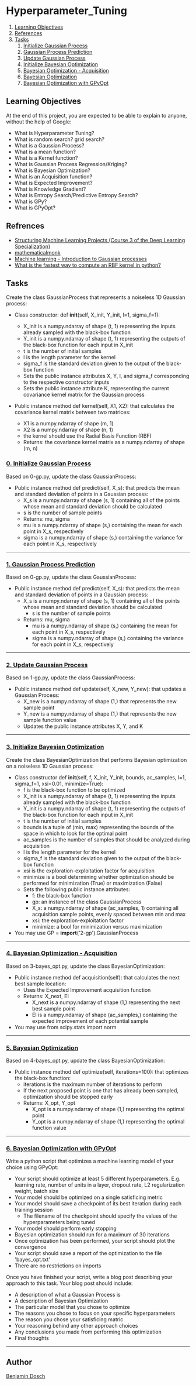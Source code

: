 # Hyperparameter_Tuning

1. [Learning Objectives](#learning-objectives)
2. [References](#references)
3. [Tasks](#tasks)
	1. [Initialize Gaussian Process](#0-initialize-gaussian-process)
	2. [Gaussian Process Prediction](#1-gaussian-process-prediction)
	3. [Update Gaussian Process](#2-update-gaussian-process)
	4. [Initialize Bayesian Optimization](#3-initialize-bayesian-optimization)
	5. [Bayesian Optimization - Acquisition](#4-bayesian-optimization---acquisition)
	6. [Bayesian Optimization](#5-bayesian-optimization)
	7. [Bayesian Optimization with GPyOpt](#6-bayesian-optimization-with-gpyopt)

## Learning Objectives
At the end of this project, you are expected to be able to explain to anyone, without the help of Google:

* What is Hyperparameter Tuning?
* What is random search? grid search?
* What is a Gaussian Process?
* What is a mean function?
* What is a Kernel function?
* What is Gaussian Process Regression/Kriging?
* What is Bayesian Optimization?
* What is an Acquisition function?
* What is Expected Improvement?
* What is Knowledge Gradient?
* What is Entropy Search/Predictive Entropy Search?
* What is GPy?
* What is GPyOpt?

## Refrences

* [Structuring Machine Learning Projects (Course 3 of the Deep Learning Specialization)](https://www.youtube.com/playlist?list=PLkDaE6sCZn6E7jZ9sN_xHwSHOdjUxUW_b "Structuring Machine Learning Projects (Course 3 of the Deep Learning Specialization)")
* [mathematicalmonk](https://www.youtube.com/watch?v=vU6AiEYED9E "(ML 19.1) Gaussian processes - definition and first examples")
* [Machine learning - Introduction to Gaussian processes](https://www.youtube.com/watch?v=4vGiHC35j9s "Machine learning - Introduction to Gaussian processes")
* [What is the fastest way to compute an RBF kernel in python?](https://stackoverflow.com/questions/47271662/what-is-the-fastest-way-to-compute-an-rbf-kernel-in-python "What is the fastest way to compute an RBF kernel in python?")

## Tasks
Create the class GaussianProcess that represents a noiseless 1D Gaussian process:

* Class constructor: def __init__(self, X_init, Y_init, l=1, sigma_f=1):

	* X_init is a numpy.ndarray of shape (t, 1) representing the inputs already sampled with the black-box function
	* Y_init is a numpy.ndarray of shape (t, 1) representing the outputs of the black-box function for each input in X_init
	* t is the number of initial samples
	* l is the length parameter for the kernel
	* sigma_f is the standard deviation given to the output of the black-box function
	* Sets the public instance attributes X, Y, l, and sigma_f corresponding to the respective constructor inputs
	* Sets the public instance attribute K, representing the current covariance kernel matrix for the Gaussian process
*  Public instance method def kernel(self, X1, X2): that calculates the covariance kernel matrix between two matrices:

	* X1 is a numpy.ndarray of shape (m, 1)
	* X2 is a numpy.ndarray of shape (n, 1)
	* the kernel should use the Radial Basis Function (RBF)
	* Returns: the covariance kernel matrix as a numpy.ndarray of shape (m, n)

### [0. Initialize Gaussian Process](https://github.com/BenDoschGit/holbertonschool-machine_learning/blob/main/unsupervised_learning/0x03-hyperparameter_tuning/0-gp.py "0. Initialize Gaussian Process")

Based on 0-gp.py, update the class GaussianProcess:

* Public instance method def predict(self, X_s): that predicts the mean and standard deviation of points in a Gaussian process:
	* X_s is a numpy.ndarray of shape (s, 1) containing all of the points whose mean and standard deviation should be calculated
	* s is the number of sample points
	* Returns: mu, sigma
	* mu is a numpy.ndarray of shape (s,) containing the mean for each point in X_s, respectively
	* sigma is a numpy.ndarray of shape (s,) containing the variance for each point in X_s, respectively

---

### [1. Gaussian Process Prediction](https://github.com/BenDoschGit/holbertonschool-machine_learning/blob/main/unsupervised_learning/0x03-hyperparameter_tuning/1-gp.py "1. Gaussian Process Prediction")

Based on 0-gp.py, update the class GaussianProcess:

* Public instance method def predict(self, X_s): that predicts the mean and standard deviation of points in a Gaussian process:
	* X_s is a numpy.ndarray of shape (s, 1) containing all of the points whose mean and standard deviation should be calculated
		* s is the number of sample points
	* Returns: mu, sigma
		* mu is a numpy.ndarray of shape (s,) containing the mean for each point in X_s, respectively
		* sigma is a numpy.ndarray of shape (s,) containing the variance for each point in X_s, respectively

---

### [2. Update Gaussian Process](https://github.com/BenDoschGit/holbertonschool-machine_learning/blob/main/unsupervised_learning/0x03-hyperparameter_tuning/2-gp.py "2. Update Gaussian Process")

Based on 1-gp.py, update the class GaussianProcess:

* Public instance method def update(self, X_new, Y_new): that updates a Gaussian Process:
	* X_new is a numpy.ndarray of shape (1,) that represents the new sample point
	* Y_new is a numpy.ndarray of shape (1,) that represents the new sample function value
	* Updates the public instance attributes X, Y, and K

---

### [3. Initialize Bayesian Optimization](https://github.com/BenDoschGit/holbertonschool-machine_learning/blob/main/unsupervised_learning/0x03-hyperparameter_tuning/3-bayes_opt.py "3. Initialize Bayesian Optimization")

Create the class BayesianOptimization that performs Bayesian optimization on a noiseless 1D Gaussian process:

* Class constructor def __init__(self, f, X_init, Y_init, bounds, ac_samples, l=1, sigma_f=1, xsi=0.01, minimize=True):
	* f is the black-box function to be optimized
	* X_init is a numpy.ndarray of shape (t, 1) representing the inputs already sampled with the black-box function
	* Y_init is a numpy.ndarray of shape (t, 1) representing the outputs of the black-box function for each input in X_init
	* t is the number of initial samples
	* bounds is a tuple of (min, max) representing the bounds of the space in which to look for the optimal point
	* ac_samples is the number of samples that should be analyzed during acquisition
	* l is the length parameter for the kernel
	* sigma_f is the standard deviation given to the output of the black-box function
	* xsi is the exploration-exploitation factor for acquisition
	* minimize is a bool determining whether optimization should be performed for minimization (True) or maximization (False)
	* Sets the following public instance attributes:
		* f: the black-box function
		* gp: an instance of the class GaussianProcess
		* X_s: a numpy.ndarray of shape (ac_samples, 1) containing all acquisition sample points, evenly spaced between min and max
		* xsi: the exploration-exploitation factor
		* minimize: a bool for minimization versus maximization
* You may use GP = __import__('2-gp').GaussianProcess

---

### [4. Bayesian Optimization - Acquisition](https://github.com/BenDoschGit/holbertonschool-machine_learning/blob/main/unsupervised_learning/0x03-hyperparameter_tuning/4-bayes_opt.py "4. Bayesian Optimization - Acquisition")

Based on 3-bayes_opt.py, update the class BayesianOptimization:

* Public instance method def acquisition(self): that calculates the next best sample location:
	* Uses the Expected Improvement acquisition function
	* Returns: X_next, EI
		* X_next is a numpy.ndarray of shape (1,) representing the next best sample point
		* EI is a numpy.ndarray of shape (ac_samples,) containing the expected improvement of each potential sample
* You may use from scipy.stats import norm

---

### [5. Bayesian Optimization](https://github.com/BenDoschGit/holbertonschool-machine_learning/blob/main/unsupervised_learning/0x03-hyperparameter_tuning/5-bayes_opt.py "5. Bayesian Optimization")

Based on 4-bayes_opt.py, update the class BayesianOptimization:

* Public instance method def optimize(self, iterations=100): that optimizes the black-box function:
	* iterations is the maximum number of iterations to perform
	* If the next proposed point is one that has already been sampled, optimization should be stopped early
	* Returns: X_opt, Y_opt
		* X_opt is a numpy.ndarray of shape (1,) representing the optimal point
		* Y_opt is a numpy.ndarray of shape (1,) representing the optimal function value

---

### [6. Bayesian Optimization with GPyOpt](https://github.com/BenDoschGit/holbertonschool-machine_learning/blob/main/unsupervised_learning/0x03-hyperparameter_tuning/6-bayes_opt.py "6. Bayesian Optimization with GPyOpt")

Write a python script that optimizes a machine learning model of your choice using GPyOpt:

* Your script should optimize at least 5 different hyperparameters. E.g. learning rate, number of units in a layer, dropout rate, L2 regularization weight, batch size
* Your model should be optimized on a single satisficing metric
* Your model should save a checkpoint of its best iteration during each training session
	* The filename of the checkpoint should specify the values of the hyperparameters being tuned
* Your model should perform early stopping
* Bayesian optimization should run for a maximum of 30 iterations
* Once optimization has been performed, your script should plot the convergence
* Your script should save a report of the optimization to the file 'bayes_opt.txt'
* There are no restrictions on imports

Once you have finished your script, write a blog post describing your approach to this task. Your blog post should include:

* A description of what a Gaussian Process is
* A description of Bayesian Optimization
* The particular model that you chose to optimize
* The reasons you chose to focus on your specific hyperparameters
* The reason you chose your satisficing matric
* Your reasoning behind any other approach choices
* Any conclusions you made from performing this optimization
* Final thoughts

---

## Author

[Benjamin Dosch](https://github.com/BenDoschGit)
